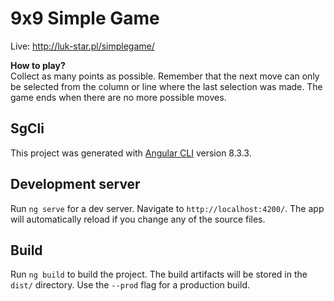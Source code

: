 # 9x9 Simple Game

Live: http://luk-star.pl/simplegame/

**How to play?**  
Collect as many points as possible. Remember that the next move can only be selected from the column or line where the last selection was made.
The game ends when there are no more possible moves.
  
## SgCli

This project was generated with [Angular CLI](https://github.com/angular/angular-cli) version 8.3.3.

## Development server

Run `ng serve` for a dev server. Navigate to `http://localhost:4200/`. The app will automatically reload if you change any of the source files.

## Build

Run `ng build` to build the project. The build artifacts will be stored in the `dist/` directory. Use the `--prod` flag for a production build.
